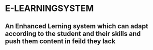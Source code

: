 # E-LEARNINGSYSTEM

## An Enhanced Lerning system which can adapt according to the student and their skills and push them content in feild they lack
